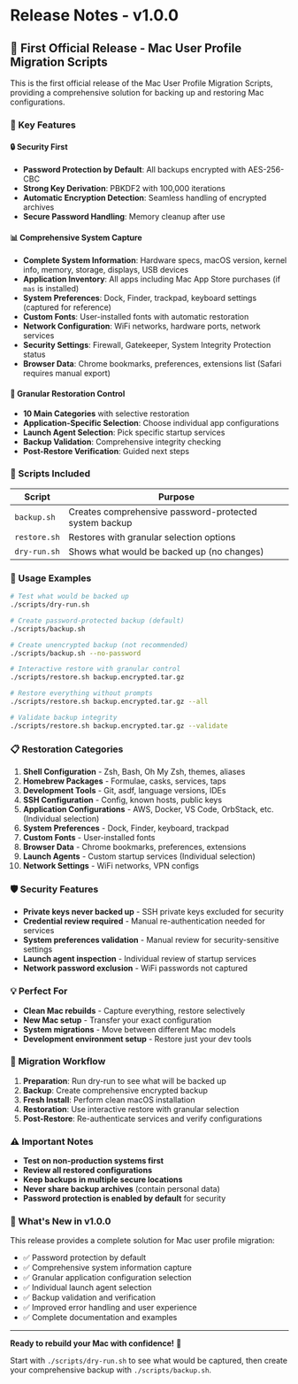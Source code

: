 # Release Notes - v1.0.0

## 🎉 First Official Release - Mac User Profile Migration Scripts

This is the first official release of the Mac User Profile Migration Scripts, providing a comprehensive solution for backing up and restoring Mac configurations.

### 🚀 Key Features

#### 🔒 Security First
- **Password Protection by Default**: All backups encrypted with AES-256-CBC
- **Strong Key Derivation**: PBKDF2 with 100,000 iterations
- **Automatic Encryption Detection**: Seamless handling of encrypted archives
- **Secure Password Handling**: Memory cleanup after use

#### 📊 Comprehensive System Capture
- **Complete System Information**: Hardware specs, macOS version, kernel info, memory, storage, displays, USB devices
- **Application Inventory**: All apps including Mac App Store purchases (if `mas` is installed)
- **System Preferences**: Dock, Finder, trackpad, keyboard settings (captured for reference)
- **Custom Fonts**: User-installed fonts with automatic restoration
- **Network Configuration**: WiFi networks, hardware ports, network services
- **Security Settings**: Firewall, Gatekeeper, System Integrity Protection status
- **Browser Data**: Chrome bookmarks, preferences, extensions list (Safari requires manual export)

#### 🎯 Granular Restoration Control
- **10 Main Categories** with selective restoration
- **Application-Specific Selection**: Choose individual app configurations
- **Launch Agent Selection**: Pick specific startup services
- **Backup Validation**: Comprehensive integrity checking
- **Post-Restore Verification**: Guided next steps

### 📁 Scripts Included

| Script | Purpose |
|--------|---------|
| `backup.sh` | Creates comprehensive password-protected system backup |
| `restore.sh` | Restores with granular selection options |
| `dry-run.sh` | Shows what would be backed up (no changes) |

### 🔧 Usage Examples

```bash
# Test what would be backed up
./scripts/dry-run.sh

# Create password-protected backup (default)
./scripts/backup.sh

# Create unencrypted backup (not recommended)
./scripts/backup.sh --no-password

# Interactive restore with granular control
./scripts/restore.sh backup.encrypted.tar.gz

# Restore everything without prompts
./scripts/restore.sh backup.encrypted.tar.gz --all

# Validate backup integrity
./scripts/restore.sh backup.encrypted.tar.gz --validate
```

### 📋 Restoration Categories

1. **Shell Configuration** - Zsh, Bash, Oh My Zsh, themes, aliases
2. **Homebrew Packages** - Formulae, casks, services, taps
3. **Development Tools** - Git, asdf, language versions, IDEs
4. **SSH Configuration** - Config, known hosts, public keys
5. **Application Configurations** - AWS, Docker, VS Code, OrbStack, etc. (Individual selection)
6. **System Preferences** - Dock, Finder, keyboard, trackpad
7. **Custom Fonts** - User-installed fonts
8. **Browser Data** - Chrome bookmarks, preferences, extensions
9. **Launch Agents** - Custom startup services (Individual selection)
10. **Network Settings** - WiFi networks, VPN configs

### 🛡️ Security Features

- **Private keys never backed up** - SSH private keys excluded for security
- **Credential review required** - Manual re-authentication needed for services
- **System preferences validation** - Manual review for security-sensitive settings
- **Launch agent inspection** - Individual review of startup services
- **Network password exclusion** - WiFi passwords not captured

### 💡 Perfect For

- **Clean Mac rebuilds** - Capture everything, restore selectively
- **New Mac setup** - Transfer your exact configuration
- **System migrations** - Move between different Mac models
- **Development environment setup** - Restore just your dev tools

### 🔄 Migration Workflow

1. **Preparation**: Run dry-run to see what will be backed up
2. **Backup**: Create comprehensive encrypted backup
3. **Fresh Install**: Perform clean macOS installation
4. **Restoration**: Use interactive restore with granular selection
5. **Post-Restore**: Re-authenticate services and verify configurations

### ⚠️ Important Notes

- **Test on non-production systems first**
- **Review all restored configurations**
- **Keep backups in multiple secure locations**
- **Never share backup archives** (contain personal data)
- **Password protection is enabled by default** for security

### 🎯 What's New in v1.0.0

This release provides a complete solution for Mac user profile migration:

- ✅ Password protection by default
- ✅ Comprehensive system information capture
- ✅ Granular application configuration selection
- ✅ Individual launch agent selection
- ✅ Backup validation and verification
- ✅ Improved error handling and user experience
- ✅ Complete documentation and examples

---

**Ready to rebuild your Mac with confidence!** 🚀

Start with `./scripts/dry-run.sh` to see what would be captured, then create your comprehensive backup with `./scripts/backup.sh`.
